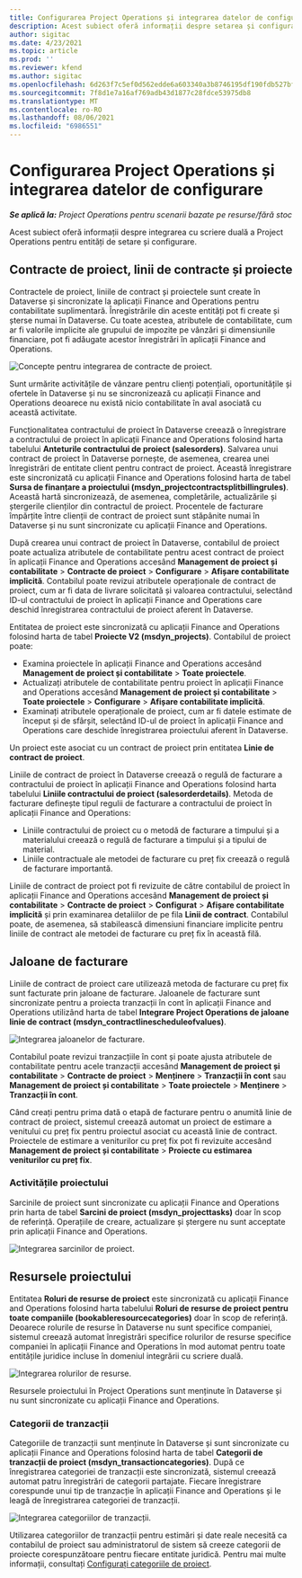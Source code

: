 ```yaml
---
title: Configurarea Project Operations și integrarea datelor de configurare
description: Acest subiect oferă informații despre setarea și configurarea de hărți cu scriere duală în Project Operations.
author: sigitac
ms.date: 4/23/2021
ms.topic: article
ms.prod: ''
ms.reviewer: kfend
ms.author: sigitac
ms.openlocfilehash: 6d263f7c5ef0d562edde6a603340a3b8746195df190fdb527bfa40297f68eed2
ms.sourcegitcommit: 7f8d1e7a16af769adb43d1877c28fdce53975db8
ms.translationtype: MT
ms.contentlocale: ro-RO
ms.lasthandoff: 08/06/2021
ms.locfileid: "6986551"
---
```

# <a name="project-operations-setup-and-configuration-data-integration"></a>Configurarea Project Operations și integrarea datelor de configurare

_**Se aplică la:** Project Operations pentru scenarii bazate pe resurse/fără stoc_

Acest subiect oferă informații despre integrarea cu scriere duală a Project Operations pentru entități de setare și configurare.

## <a name="project-contracts-contract-lines-and-projects"></a>Contracte de proiect, linii de contracte și proiecte

Contractele de proiect, liniile de contract și proiectele sunt create în Dataverse și sincronizate la aplicații Finance and Operations pentru contabilitate suplimentară. Înregistrările din aceste entități pot fi create și șterse numai în Dataverse. Cu toate acestea, atributele de contabilitate, cum ar fi valorile implicite ale grupului de impozite pe vânzări și dimensiunile financiare, pot fi adăugate acestor înregistrări în aplicații Finance and Operations.

  ![Concepte pentru integrarea de contracte de proiect.](./media/1ProjectContract.jpg)

Sunt urmărite activitățile de vânzare pentru clienți potențiali, oportunitățile și ofertele în Dataverse și nu se sincronizează cu aplicații Finance and Operations deoarece nu există nicio contabilitate în aval asociată cu această activitate.

Funcționalitatea contractului de proiect în Dataverse creează o înregistrare a contractului de proiect în aplicații Finance and Operations folosind harta tabelului **Anteturile contractului de proiect (salesorders)**. Salvarea unui contract de proiect în Dataverse pornește, de asemenea, crearea unei înregistrări de entitate client pentru contract de proiect. Această înregistrare este sincronizată cu aplicații Finance and Operations folosind harta de tabel **Sursa de finanțare a proiectului (msdyn\_projectcontractsplitbillingrules)**. Această hartă sincronizează, de asemenea, completările, actualizările și ștergerile clienților din contractul de proiect. Procentele de facturare împărțite între clienții de contract de proiect sunt stăpânite numai în Dataverse și nu sunt sincronizate cu aplicații Finance and Operations.

După crearea unui contract de proiect în Dataverse, contabilul de proiect poate actualiza atributele de contabilitate pentru acest contract de proiect în aplicații Finance and Operations accesând **Management de proiect și contabilitate** > **Contracte de proiect** > **Configurare** > **Afișare contabilitate implicită**. Contabilul poate revizui atributele operaționale de contract de proiect, cum ar fi data de livrare solicitată și valoarea contractului, selectând ID-ul contractului de proiect în aplicații Finance and Operations care deschid înregistrarea contractului de proiect aferent în Dataverse.

Entitatea de proiect este sincronizată cu aplicații Finance and Operations folosind harta de tabel **Proiecte V2 (msdyn\_projects)**. Contabilul de proiect poate:

  - Examina proiectele în aplicații Finance and Operations accesând **Management de proiect și contabilitate** > **Toate proiectele**. 
  - Actualizați atributele de contabilitate pentru proiect în aplicații Finance and Operations accesând **Management de proiect și contabilitate** > **Toate proiectele** > **Configurare** > **Afișare contabilitate implicită**.  
  - Examinați atributele operaționale de proiect, cum ar fi datele estimate de început și de sfârșit, selectând ID-ul de proiect în aplicații Finance and Operations care deschide înregistrarea proiectului aferent în Dataverse.

Un proiect este asociat cu un contract de proiect prin entitatea **Linie de contract de proiect**.

Liniile de contract de proiect în Dataverse creează o regulă de facturare a contractului de proiect în aplicații Finance and Operations folosind harta tabelului **Liniile contractului de proiect (salesorderdetails)**. Metoda de facturare definește tipul regulii de facturare a contractului de proiect în aplicații Finance and Operations:

  - Liniile contractului de proiect cu o metodă de facturare a timpului și a materialului creează o regulă de facturare a timpului și a tipului de material.
  - Liniile contractuale ale metodei de facturare cu preț fix creează o regulă de facturare importantă.

Liniile de contract de proiect pot fi revizuite de către contabilul de proiect în aplicații Finance and Operations accesând **Management de proiect și contabilitate** > **Contracte de proiect** > **Configurat** > **Afișare contabilitate implicită** și prin examinarea detaliilor de pe fila **Linii de contract**. Contabilul poate, de asemenea, să stabilească dimensiuni financiare implicite pentru liniile de contract ale metodei de facturare cu preț fix în această filă.

## <a name="billing-milestones"></a>Jaloane de facturare

Liniile de contract de proiect care utilizează metoda de facturare cu preț fix sunt facturate prin jaloane de facturare. Jaloanele de facturare sunt sincronizate pentru a proiecta tranzacții în cont în aplicații Finance and Operations utilizând harta de tabel **Integrare Project Operations de jaloane linie de contract (msdyn\_contractlinescheduleofvalues)**.

  ![Integrarea jaloanelor de facturare.](./media/2Milestones.jpg)

Contabilul poate revizui tranzacțiile în cont și poate ajusta atributele de contabilitate pentru acele tranzacții accesând **Management de proiect și contabilitate** > **Contracte de proiect** > **Menținere** > **Tranzacții în cont** sau **Management de proiect și contabilitate** > **Toate proiectele** > **Menținere** > **Tranzacții în cont**.

Când creați pentru prima dată o etapă de facturare pentru o anumită linie de contract de proiect, sistemul creează automat un proiect de estimare a venitului cu preț fix pentru proiectul asociat cu această linie de contract. Proiectele de estimare a veniturilor cu preț fix pot fi revizuite accesând **Management de proiect și contabilitate** > **Proiecte cu estimarea veniturilor cu preț fix**.

### <a name="project-tasks"></a>Activitățile proiectului

Sarcinile de proiect sunt sincronizate cu aplicații Finance and Operations prin harta de tabel **Sarcini de proiect (msdyn\_projecttasks)** doar în scop de referință. Operațiile de creare, actualizare și ștergere nu sunt acceptate prin aplicații Finance and Operations.

  ![Integrarea sarcinilor de proiect.](./media/3Tasks.jpg)

## <a name="project-resources"></a>Resursele proiectului

Entitatea **Roluri de resurse de proiect** este sincronizată cu aplicații Finance and Operations folosind harta tabelului **Roluri de resurse de proiect pentru toate companiile (bookableresourcecategories)** doar în scop de referință. Deoarece rolurile de resurse în Dataverse nu sunt specifice companiei, sistemul creează automat înregistrări specifice rolurilor de resurse specifice companiei în aplicații Finance and Operations în mod automat pentru toate entitățile juridice incluse în domeniul integrării cu scriere duală.

![Integrarea rolurilor de resurse.](./media/5Resources.jpg)

Resursele proiectului în Project Operations sunt menținute în Dataverse și nu sunt sincronizate cu aplicații Finance and Operations.

### <a name="transaction-categories"></a>Categorii de tranzacții

Categoriile de tranzacții sunt menținute în Dataverse și sunt sincronizate cu aplicații Finance and Operations folosind harta de tabel **Categorii de tranzacții de proiect (msdyn\_transactioncategories)**. După ce înregistrarea categoriei de tranzacții este sincronizată, sistemul creează automat patru înregistrări de categorii partajate. Fiecare înregistrare corespunde unui tip de tranzacție în aplicații Finance and Operations și le leagă de înregistrarea categoriei de tranzacții.

![Integrarea categoriilor de tranzacții.](./media/4TransactionCategories.jpg)

Utilizarea categoriilor de tranzacții pentru estimări și date reale necesită ca contabilul de proiect sau administratorul de sistem să creeze categorii de proiecte corespunzătoare pentru fiecare entitate juridică. Pentru mai multe informații, consultați [Configurați categoriile de proiect](../project-accounting/configure-project-categories.md).
